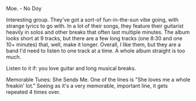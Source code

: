 Moe. - No Doy

Interesting group. They've got a sort-of fun-in-the-sun vibe going, with strange lyrics
to go with. In a lot of their songs, they feature their guitarist heavily in solos and
other breaks that often last multiple minutes. The album looks short at 9 tracks, but
there are a few long tracks (one 8:30 and one 10+ minutes) that, well, make it longer.
Overall, I like them, but they are a band I'd need to listen to one track at a time.
A whole album straight is too much.

Listen to it if: you love guitar and long musical breaks.

Memorable Tunes: She Sends Me. One of the lines is "She loves me a whole freakin' lot."
Seeing as it's a very memorable, important line, it gets repeated 4 times over.
